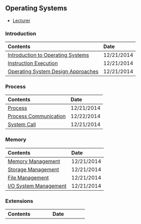 ## Operating Systems

- [Lecturer](http://cs.gmu.edu/~simon/)

### Introduction
|Contents| Date|
|:----|:----|
|[Introduction to Operating Systems](http://hwang14.blogspot.com/2014/12/introduction-to-operating-systems.html)| 12/21/2014|
|[Instruction Execution](http://hwang14.blogspot.com/2014/12/instruction-execution.html)| 12/21/2014|
|[Operating System Design Approaches](http://hwang14.blogspot.com/2014/12/operating-system-design-approaches.html)|12/21/2014|



### Process
|Contents| Date|
|:----|:----|
|[Process](http://hwang14.blogspot.com/2014/12/process.html)| 12/21/2014|
|[Process Communication](http://hwang14.blogspot.com/2014/12/process-communication.html)| 12/22/2014|
|[System Call](http://hwang14.blogspot.com/2014/12/system-call.html)| 12/21/2014|


### Memory
|Contents| Date|
|:----|:----|
|[Memory Management](http://hwang14.blogspot.com/2014/12/memory-management.html)| 12/21/2014|
|[Storage Management](http://hwang14.blogspot.com/2014/12/storage-management.html)| 12/21/2014|
|[File Management](http://hwang14.blogspot.com/2014/12/file-management.html)| 12/21/2014|
|[I/O System Management](http://hwang14.blogspot.com/2014/12/io-system-management.html)| 12/21/2014|


### Extensions
|Contents| Date|
|:----|:----|
|[System Security](http://hwang14.blogspot.com/2014/12/system-security.html)| 12/21/2014|
|[Virtual Machines](http://hwang14.blogspot.com/2014/12/virtual-machine.html)| 12/21/2014|
